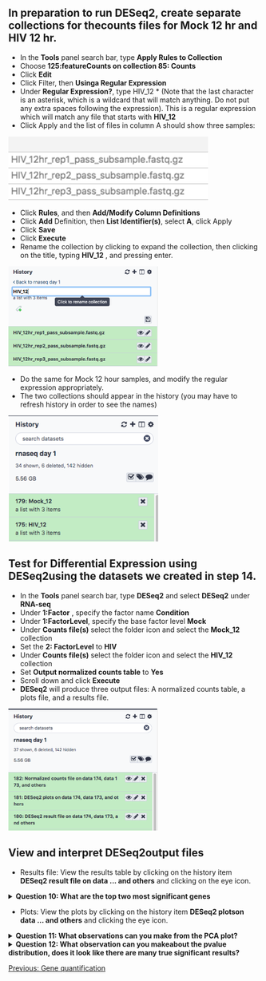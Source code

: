 ## In preparation to run DESeq2, create separate collections for thecounts files for Mock 12 hr and HIV 12 hr.
- In the **Tools** panel search bar, type **Apply Rules to Collection**
- Choose **125:featureCounts on collection 85: Counts**
- Click **Edit**
- Click Filter, then **Usinga Regular Expression**
- Under **Regular Expression?**, type HIV_12 \* (Note that the last character is an asterisk, which is a wildcard that will match anything. Do not put any extra spaces following the expression). This is a regular expression which will match any file that starts with **HIV_12**
- Click Apply and the list of files in column A should show three samples:

<img src="../img/HIV_12.png" width="400">

- Click **Rules**, and then **Add/Modify Column Definitions** 
- Click **Add** Definition, then **List Identifier(s)**, select **A**, click Apply
- Click **Save**
- Click **Execute**
- Rename the collection by clicking to expand the collection, then clicking on the title, typing **HIV_12** , and pressing enter.

<img src="../img/HIV_12_rename.png" width="300">

- Do the same for Mock 12 hour samples, and modify the regular expression appropriately.
- The two collections should appear in the history (you may have to refresh history in order to see the names)

<img src="../img/rename_collection.png" width="300">

## Test for Differential Expression using DESeq2using the datasets we created in step 14.
- In the **Tools** panel search bar, type **DESeq2** and select **DESeq2** under **RNA-seq**
- Under **1:Factor** , specify the factor name **Condition**
- Under **1:FactorLevel**, specify the base factor level **Mock**
- Under **Counts file(s)** select the folder icon and select the **Mock_12** collection
- Set the **2: FactorLevel** to **HIV**
- Under **Counts file(s)** select the folder icon and select the **HIV_12** collection
- Set **Output normalized counts table** to **Yes**
- Scroll down and click **Execute**
- **DESeq2** will produce three output files: A normalized counts table, a plots file, and a results file.

<img src="../img/deseq2_output.png" width="300">

## View and interpret DESeq2output files
- Results file: View the results table by clicking on the history item **DESeq2 result file on data ... and others** and clicking on the eye icon.

<details>
<summary><b> Question 10: What are the top two most significant genes </b></summary>
<br>
Answer: MYC, EGR1
</details>

- Plots: View the plots by clicking on the history item **DESeq2 plotson data ... and others** and clicking the eye icon.

<details>
<summary><b> Question 11: What observations can you make from the PCA plot?</b></summary>
<br>
Answer: Mock samples cluster together more tightly than the HIV. HIV_12hr_rep2 is more distant from the other HIV samples.
</details>

<details>
<summary><b> Question 12: What observation can you makeabout the pvalue distribution, does it look like there are many true significant results?</b></summary>
<br>
Answer: It looks more or less uniform, signaling that we do not have many true positive results. This is expected, however, since the reads have been downsampled. The p-value distribution for the full dataset is shown in lecture.
</details>

[Previous: Gene quantification](05_Gene_quantification.md)
